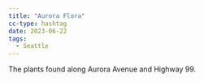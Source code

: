 ```yaml
---
title: "Aurora Flora"
cc-type: hashtag
date: 2023-06-22
tags:
  - Seattle
---
```

The plants found along Aurora Avenue and Highway 99.
